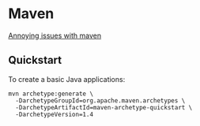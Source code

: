 # Maven

[Annoying issues with maven](annoying-issues.md)

## Quickstart
To create a basic Java applications:
```
mvn archetype:generate \
  -DarchetypeGroupId=org.apache.maven.archetypes \
  -DarchetypeArtifactId=maven-archetype-quickstart \
  -DarchetypeVersion=1.4
```
